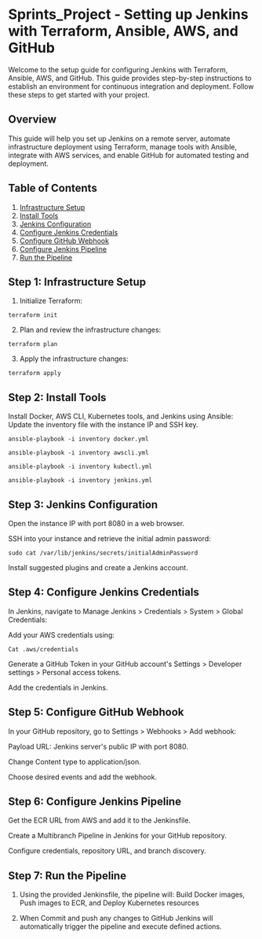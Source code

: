 # Sprints_Project - Setting up Jenkins with Terraform, Ansible, AWS, and GitHub

Welcome to the setup guide for configuring Jenkins with Terraform, Ansible, AWS, and GitHub. This guide provides step-by-step instructions to establish an environment for continuous integration and deployment. Follow these steps to get started with your project.

## Overview

This guide will help you set up Jenkins on a remote server, automate infrastructure deployment using Terraform, manage tools with Ansible, integrate with AWS services, and enable GitHub for automated testing and deployment.

## Table of Contents

1. [Infrastructure Setup](#step-1-infrastructure-setup)
2. [Install Tools](#step-2-install-tools)
3. [Jenkins Configuration](#step-3-jenkins-configuration)
4. [Configure Jenkins Credentials](#step-4-configure-jenkins-credentials)
5. [Configure GitHub Webhook](#step-5-configure-github-webhook)
6. [Configure Jenkins Pipeline](#step-6-configure-jenkins-pipeline)
7. [Run the Pipeline](#step-7-run-the-pipeline)

## Step 1: Infrastructure Setup

1. Initialize Terraform:
```shell
terraform init
```
2. Plan and review the infrastructure changes:
 
```shell
terraform plan
```
3. Apply the infrastructure changes:
   
```shell
terraform apply
```

## Step 2: Install Tools
Install Docker, AWS CLI, Kubernetes tools, and Jenkins using Ansible:
Update the inventory file with the instance IP and SSH key.

```shell
ansible-playbook -i inventory docker.yml
```
```shell
ansible-playbook -i inventory awscli.yml
```
```shell
ansible-playbook -i inventory kubectl.yml
```
```shell
ansible-playbook -i inventory jenkins.yml
```

## Step 3: Jenkins Configuration
Open the instance IP with port 8080 in a web browser.

SSH into your instance and retrieve the initial admin password:

```shell
sudo cat /var/lib/jenkins/secrets/initialAdminPassword
```

Install suggested plugins and create a Jenkins account.

## Step 4: Configure Jenkins Credentials
In Jenkins, navigate to Manage Jenkins > Credentials > System > Global Credentials:

Add your AWS credentials using:

```shell
Cat .aws/credentials
```
Generate a GitHub Token in your GitHub account's Settings > Developer settings > Personal access tokens.

Add the credentials in Jenkins.

## Step 5: Configure GitHub Webhook
In your GitHub repository, go to Settings > Webhooks > Add webhook:

Payload URL: Jenkins server's public IP with port 8080.

Change Content type to application/json.

Choose desired events and add the webhook.

## Step 6: Configure Jenkins Pipeline
Get the ECR URL from AWS and add it to the Jenkinsfile.

Create a Multibranch Pipeline in Jenkins for your GitHub repository.

Configure credentials, repository URL, and branch discovery.

## Step 7: Run the Pipeline
1. Using the provided Jenkinsfile, the pipeline will:
   Build Docker images, Push images to ECR, and Deploy Kubernetes resources
   
3. When Commit and push any changes to GitHub Jenkins will automatically trigger the pipeline and execute defined actions.
